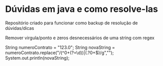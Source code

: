 # Dúvidas em java e como resolve-las
Repositório criado para funcionar como backup de resolução de dúvidas/dicas

Remover virgula/ponto e zeros desnecessários de uma string com regex

String numeroContrato = "123.0";
String novaString = numeroContrato.replace("/(^0+(?=\\d))|(.?0+$)/g","");
System.out.println(novaString);
